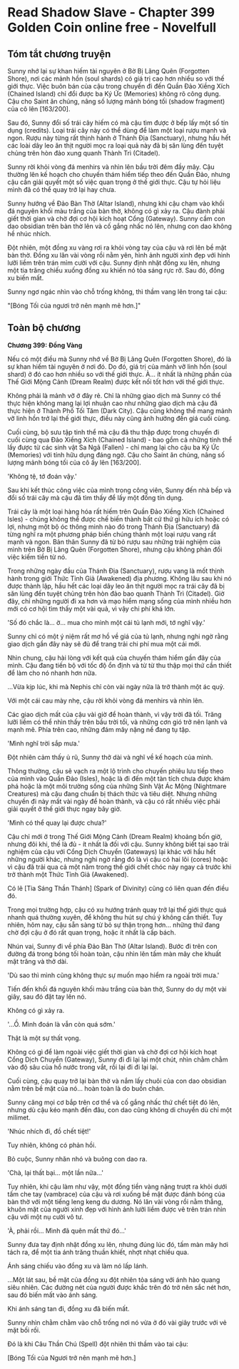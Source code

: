 # Read Shadow Slave - Chapter 399 Golden Coin online free - Novelfull

## Tóm tắt chương truyện

Sunny nhớ lại sự khan hiếm tài nguyên ở Bờ Bị Lãng Quên (Forgotten Shore), nơi các mảnh hồn (soul shards) có giá trị cao hơn nhiều so với thế giới thực. Việc buôn bán của cậu trong chuyến đi đến Quần Đảo Xiềng Xích (Chained Island) chỉ đổi được ba Ký Ức (Memories) không rõ công dụng. Cậu cho Saint ăn chúng, nâng số lượng mảnh bóng tối (shadow fragment) của cô lên [163/200].

Sau đó, Sunny đổi số trái cây hiếm có mà cậu tìm được ở bếp lấy một số tín dụng (credits). Loại trái cây này có thể dùng để làm một loại rượu mạnh và ngon. Rượu này từng rất thịnh hành ở Thánh Địa (Sanctuary), nhưng hầu hết các loài dây leo ăn thịt người mọc ra loại quả này đã bị săn lùng đến tuyệt chủng trên hòn đảo xung quanh Thành Trì (Citadel).

Sunny rời khỏi vòng đá menhirs và nhìn lên bầu trời đêm đầy mây. Cậu thường lên kế hoạch cho chuyến thám hiểm tiếp theo đến Quần Đảo, nhưng cậu cần giải quyết một số việc quan trọng ở thế giới thực. Cậu tự hỏi liệu mình đã có thể quay trở lại hay chưa.

Sunny hướng về Đảo Bàn Thờ (Altar Island), nhưng khi cậu chạm vào khối đá nguyên khối màu trắng của bàn thờ, không có gì xảy ra. Cậu đành phải giết thời gian và chờ đợi cơ hội kích hoạt Cổng (Gateway). Sunny cầm con dao obsidian trên bàn thờ lên và cố gắng nhấc nó lên, nhưng con dao không hề nhúc nhích.

Đột nhiên, một đồng xu vàng rơi ra khỏi vòng tay của cậu và rơi lên bề mặt bàn thờ. Đồng xu lăn vài vòng rồi nằm yên, hình ảnh người xinh đẹp với hình lưỡi liềm trên trán mỉm cười với cậu. Sunny định nhặt đồng xu lên, nhưng một tia trăng chiếu xuống đồng xu khiến nó tỏa sáng rực rỡ. Sau đó, đồng xu biến mất.

Sunny ngơ ngác nhìn vào chỗ trống không, thì thầm vang lên trong tai cậu:

"[Bóng Tối của ngươi trở nên mạnh mẽ hơn.]"

## Toàn bộ chương

**Chương 399: Đồng Vàng**

Nếu có một điều mà Sunny nhớ về Bờ Bị Lãng Quên (Forgotten Shore), đó là sự khan hiếm tài nguyên ở nơi đó. Do đó, giá trị của mảnh vỡ linh hồn (soul shard) ở đó cao hơn nhiều so với thế giới thực. À... ít nhất là những phần của Thế Giới Mộng Cảnh (Dream Realm) được kết nối tốt hơn với thế giới thực.

Không phải là mảnh vỡ ở đây rẻ. Chỉ là những giao dịch mà Sunny có thể thực hiện không mang lại lợi nhuận cao như những giao dịch mà cậu đã thực hiện ở Thành Phố Tối Tăm (Dark City). Cậu cũng không thể mang mảnh vỡ linh hồn trở lại thế giới thực, điều này cũng ảnh hưởng đến giá cuối cùng.

Cuối cùng, bộ sưu tập tinh thể mà cậu đã thu thập được trong chuyến đi cuối cùng qua Đảo Xiềng Xích (Chained Island) - bao gồm cả những tinh thể lấy được từ các sinh vật Sa Ngã (Fallen) - chỉ mang lại cho cậu ba Ký Ức (Memories) với tính hữu dụng đáng ngờ. Cậu cho Saint ăn chúng, nâng số lượng mảnh bóng tối của cô ấy lên [163/200].

'Không tệ, tớ đoán vậy.'

Sau khi kết thúc công việc của mình trong công viên, Sunny đến nhà bếp và đổi số trái cây mà cậu đã tìm thấy để lấy một đống tín dụng.

Trái cây là một loại hàng hóa rất hiếm trên Quần Đảo Xiềng Xích (Chained Isles) - chúng không thể được chế biến thành bất cứ thứ gì hữu ích hoặc có lợi, nhưng một bộ óc thông minh nào đó trong Thánh Địa (Sanctuary) đã từng nghĩ ra một phương pháp biến chúng thành một loại rượu vang rất mạnh và ngon. Bản thân Sunny đã từ bỏ rượu sau những trải nghiệm của mình trên Bờ Bị Lãng Quên (Forgotten Shore), nhưng cậu không phản đối việc kiếm tiền từ nó.

Trong những ngày đầu của Thánh Địa (Sanctuary), rượu vang là mốt thịnh hành trong giới Thức Tỉnh Giả (Awakened) địa phương. Không lâu sau khi nó được thành lập, hầu hết các loại dây leo ăn thịt người mọc ra trái cây đã bị săn lùng đến tuyệt chủng trên hòn đảo bao quanh Thành Trì (Citadel). Giờ đây, chỉ những người đi xa hơn và mạo hiểm mạng sống của mình nhiều hơn mới có cơ hội tìm thấy một vài quả, vì vậy chi phí khá lớn.

'Số đó chắc là... ờ... mua cho mình một cái tủ lạnh mới, tớ nghĩ vậy.'

Sunny chỉ có một ý niệm rất mơ hồ về giá của tủ lạnh, nhưng nghi ngờ rằng giao dịch gần đây này sẽ đủ để trang trải chi phí mua một cái mới.

Nhìn chung, cậu hài lòng với kết quả của chuyến thám hiểm gần đây của mình. Cậu đang tiến bộ với tốc độ ổn định và từ từ thu thập mọi thứ cần thiết để làm cho nó nhanh hơn nữa.

...Vừa kịp lúc, khi mà Nephis chỉ còn vài ngày nữa là trở thành một ác quỷ.

Với một cái cau mày nhẹ, cậu rời khỏi vòng đá menhirs và nhìn lên.

Các giao dịch mất của cậu vài giờ để hoàn thành, vì vậy trời đã tối. Trăng lưỡi liềm có thể nhìn thấy trên bầu trời tối, và những cơn gió trở nên lạnh và mạnh mẽ. Phía trên cao, những đám mây nặng nề đang tụ tập.

'Mình nghĩ trời sắp mưa.'

Đột nhiên cảm thấy ủ rũ, Sunny thở dài và nghĩ về kế hoạch của mình.

Thông thường, cậu sẽ vạch ra một lộ trình cho chuyến phiêu lưu tiếp theo của mình vào Quần Đảo (Isles), hoặc là đi đến một tàn tích chưa được khám phá hoặc là một môi trường sống của những Sinh Vật Ác Mộng (Nightmare Creatures) mà cậu đang chuẩn bị thách thức và tiêu diệt. Nhưng những chuyến đi này mất vài ngày để hoàn thành, và cậu có rất nhiều việc phải giải quyết ở thế giới thực ngay bây giờ.

'Mình có thể quay lại được chưa?'

Cậu chỉ mới ở trong Thế Giới Mộng Cảnh (Dream Realm) khoảng bốn giờ, nhưng đôi khi, thế là đủ - ít nhất là đối với cậu. Sunny không biết tại sao trải nghiệm của cậu với Cổng Dịch Chuyển (Gateways) lại khác với hầu hết những người khác, nhưng nghi ngờ rằng đó là vì cậu có hai lõi (cores) hoặc vì cậu đã trải qua cả một năm trong thế giới chết chóc này ngay cả trước khi trở thành một Thức Tỉnh Giả (Awakened).

Có lẽ [Tia Sáng Thần Thánh] (Spark of Divinity) cũng có liên quan đến điều đó.

Trong mọi trường hợp, cậu có xu hướng tránh quay trở lại thế giới thực quá nhanh quá thường xuyên, để không thu hút sự chú ý không cần thiết. Tuy nhiên, hôm nay, cậu sẵn sàng từ bỏ sự thận trọng hơn… những thứ đang chờ đợi cậu ở đó rất quan trọng, hoặc ít nhất là cấp bách.

Nhún vai, Sunny đi về phía Đảo Bàn Thờ (Altar Island). Bước đi trên con đường đá trong bóng tối hoàn toàn, cậu nhìn lên tấm màn mây che khuất mặt trăng và thở dài.

'Dù sao thì mình cũng không thực sự muốn mạo hiểm ra ngoài trời mưa.'

Tiến đến khối đá nguyên khối màu trắng của bàn thờ, Sunny do dự một vài giây, sau đó đặt tay lên nó.

Không có gì xảy ra.

'...Ồ. Mình đoán là vẫn còn quá sớm.'

Thật là một sự thất vọng.

Không có gì để làm ngoài việc giết thời gian và chờ đợi cơ hội kích hoạt Cổng Dịch Chuyển (Gateway), Sunny đi đi lại lại một chút, nhìn chằm chằm vào độ sâu của hồ nước trong vắt, rồi lại đi đi lại lại.

Cuối cùng, cậu quay trở lại bàn thờ và nắm lấy chuôi của con dao obsidian nằm trên bề mặt của nó… hoàn toàn là do buồn chán.

Sunny căng mọi cơ bắp trên cơ thể và cố gắng nhấc thứ chết tiệt đó lên, nhưng dù cậu kéo mạnh đến đâu, con dao cũng không di chuyển dù chỉ một milimet.

'Nhúc nhích đi, đồ chết tiệt!'

Tuy nhiên, không có phản hồi.

Bỏ cuộc, Sunny nhăn nhó và buông con dao ra.

'Chà, lại thất bại… một lần nữa...'

Tuy nhiên, khi cậu làm như vậy, một đồng tiền vàng nặng trượt ra khỏi dưới tấm che tay (vambrace) của cậu và rơi xuống bề mặt được đánh bóng của bàn thờ với một tiếng leng keng du dương. Nó lăn vài vòng rồi nằm thẳng, khuôn mặt của người xinh đẹp với hình ảnh lưỡi liềm được vẽ trên trán nhìn cậu với một nụ cười vô tư.

'À, phải rồi… Mình đã quên mất thứ đó…'

Sunny đưa tay định nhặt đồng xu lên, nhưng đúng lúc đó, tấm màn mây hơi tách ra, để một tia ánh trăng thuần khiết, nhợt nhạt chiếu qua.

Ánh sáng chiếu vào đồng xu và làm nó lấp lánh.

…Một lát sau, bề mặt của đồng xu đột nhiên tỏa sáng với ánh hào quang siêu nhiên. Các đường nét của người được khắc trên đó trở nên sắc nét hơn, sau đó biến mất vào ánh sáng.

Khi ánh sáng tan đi, đồng xu đã biến mất.

Sunny nhìn chằm chằm vào chỗ trống nơi nó vừa ở đó vài giây trước với vẻ mặt bối rối.

Đó là khi Câu Thần Chú (Spell) đột nhiên thì thầm vào tai cậu:

[Bóng Tối của Ngươi trở nên mạnh mẽ hơn.]